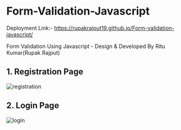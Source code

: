 # Form-Validation-Javascript

Deployment Link:- https://rupakrajput19.github.io/Form-validation-javascript/

Form Validation Using Javascript - Design &amp; Developed By Ritu Kumar(Rupak Rajput)


## 1. Registration Page

![registration](https://user-images.githubusercontent.com/95040772/184112123-fb40258c-f1c3-42cc-b2a7-0501e3ef8f7f.png)


## 2. Login Page

![login](https://user-images.githubusercontent.com/95040772/184112133-e4adf0f4-eff5-4951-847e-d05eef1fa403.png)
